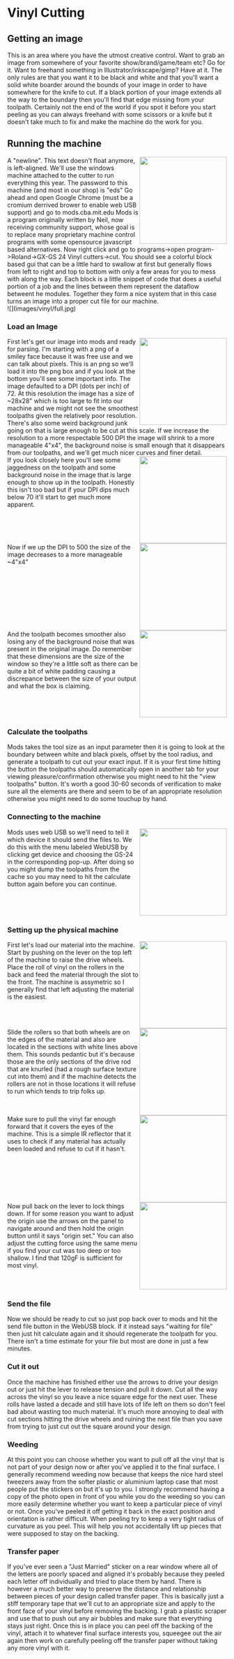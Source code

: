 # Vinyl Cutting

## Getting an image  
This is an area where you have the utmost creative control.  Want to grab an image from somewhere of your favorite show/brand/game/team etc? Go for it.  Want to freehand something in Illustrator/inkscape/gimp?  Have at it.  The only rules are that you want it to be black and white and that you'll want a solid white boarder around the bounds of your image in order to have somewhere for the knife to cut.  If a black portion of your image extends all the way to the boundary then you'll find that edge missing from your toolpath.  Certainly not the end of the world  if you spot it before you start peeling as you can always freehand with some scissors or a knife but it doesn't take much to fix and make the machine do the work for you.

## Running the machine  
<img src="/images/vinyl/menu.jpg" align="right" width="200px"/>
A "newline". This text doesn't float anymore, is left-aligned.
We'll use the windows machine attached to the cutter to run everything this year.  The password to this machine (and most in our shop) is "eds"  Go ahead and open Google Chrome (must be a cromium derrived brower to enable web USB support) and go to mods.cba.mit.edu  Mods is a program originally written by Neil, now receiving community support, whose goal is to replace many proprietary machine control programs with some opensource javascript based alternatives.  Now right click and go to programs->open program->Roland->GX-GS 24 Vinyl cutters->cut.  You should see a colorful block based gui that can be a little hard to swallow at first but generally flows from left to right and top to bottom with only a few areas for you to mess with along the way.  Each block is a little snippet of code that does a useful portion of a job and the lines between them represent the dataflow betweent he modules.  Together they form a nice system that in this case turns an image into a proper cut file for our machine.  
<br clear="right"/>
![](images/vinyl/full.jpg)

### Load an Image
<img src="/images/vinyl/72DPI.jpg" align="right" width="200px"/>  
First let's get our image into mods and ready for parsing.  I'm starting with a png of a smiley face because it was free use and we can talk about pixels.  This is an png so we'll load it into the png box and if you look at the bottom you'll see some important info.  The image defaulted to a DPI (dots per inch) of 72.  At this resolution the image has a size of ~28x28" which is too large to fit into our machine and we might not see the smoothest toolpaths given the relatively poor resolution.  There's also some weird background junk going on that is large enough to be cut at this scale.  If we increase the resolution to a more respectable 500 DPI the image will shrink to a more manageable 4"x4", the background noise is small enough that it disappears from our toolpaths, and we'll get much nicer curves and finer detail.

<br clear="right"/>
<img src="/images/vinyl/72Toolpath.jpg" align="right" width="200px"/>
If you look closely here you'll see some jaggedness on the toolpath and some background noise in the image that is large enough to show up in the toolpath.  Honestly this isn't too bad but if your DPI dips much below 70 it'll start to get much more apparent.
<br clear="right"/>
<img src="/images/vinyl/500DPI.jpg" align="right" width="200px"/>
Now if we up the DPI to 500 the size of the image decreases to a more manageable ~4"x4" 
<br clear="right"/>
<img src="/images/vinyl/500Toolpath.jpg" align="right" width="200px"/>
And the toolpath becomes smoother also losing any of the background noise that was present in the original image.  Do remember that these dimensions are the size of the window so they're a little soft as there can be quite a bit of white padding causing a discrepance between the size of your output and what the box is claiming. 
<br clear="right"/>


### Calculate the toolpaths
Mods takes the tool size as an input parameter then it is going to look at the boundary between white and black pixels, offset by the tool radius, and generate a toolpath to cut out your exact input.  If it is your first time hitting the button the toolpaths should automatically open in another tab for your viewing pleasure/confirmation otherwise you might need to hit the "view toolpaths" button.  It's worth a good 30-60 seconds of verification to make sure all the elements are there and seem to be of an appropriate resolution otherwise you might need to do some touchup by hand.

### Connecting to the machine  
<img src="/images/vinyl/webUSB.jpg" align="right" width="200px"/>
Mods uses web USB so we'll need to tell it which device it should send the files to.  We do this with the menu labeled WebUSB by clicking get device and choosing the GS-24 in the corresponding pop-up.  After doing so you might dump the toolpaths from the cache so you may need to hit the calculate button again before you can continue.
<br clear="right"/>

### Setting up the physical machine
<img src="/images/vinyl/lever_small.jpg" align="right" width= "200px"/>
First let's load our material into the machine.  Start by pushing on the lever on the top left of the machine to raise the drive wheels.  Place the roll of vinyl on the rollers in the back and feed the material through the slot to the front.  The machine is assymetric so I generally find that left adjusting the material is the easiest.
<br clear="right"/>
<img src="/images/vinyl/roller.jpg" align="right" width= "200px"/>
Slide the rollers so that both wheels are on the edges of the material and also are located in the sections with white lines above them.  This sounds pedantic but it's because those are the only sections of the drive rod that are knurled (had a rough surface texture cut into them) and if the machine detects the rollers are not in those locations it will refuse to run which tends to trip folks up.
<br clear="right"/>
<img src="/images/vinyl/eyes.jpg" align="right" width= "200px"/>
Make sure to pull the vinyl far enough forward that it covers the eyes of the machine.  This is a simple IR reflector that it uses to check if any material has actually been loaded and refuse to cut if it hasn't.
<br clear="right"/>
<img src="/images/vinyl/panel.jpg" align="right" width= "200px"/>
Now pull back on the lever to lock things down.  If for some reason you want to adjust the origin use the arrows on the panel to navigate around and then hold the origin button until it says "origin set."  You can also adjust the cutting force using the same menu if you find your cut was too deep or too shallow.  I find that 120gF is sufficient for most vinyl.
<br clear="right"/>


### Send the file
Now we should be ready to cut so just pop back over to mods and hit the send file button in the WebUSB block.  If it instead says "waiting for file" then just hit calculate again and it should regenerate the toolpath for you.  There isn't a time estimate for your file but most are done in just a few minutes.

### Cut it out
Once the machine has finished either use the arrows to drive your design out or just hit the lever to release tension and pull it down.  Cut all the way across the vinyl so you leave a nice square edge for the next user.  These rolls have lasted a decade and still have lots of life left on them so don't feel bad about wasting too much material.  It's much more annoying to deal with cut sections hitting the drive wheels and ruining the next file than you save from trying to just cut out the square around your design.

### Weeding
At this point you can choose whether you want to pull off all the vinyl that is not part of your design now or after you've applied it to the final surface.  I generally recommend weeding now because that keeps the nice hard steel tweezers away from the softer plastic or aluminium laptop case that most people put the stickers on but it's up to you.  I strongly recommend having a copy of the photo open in front of you while you do the weeding so you can more easily determine whether you want to keep a particular piece of vinyl or not.  Once you've peeled it off getting it back in the exact position and orientation is rather difficult.  When peeling try to keep a very tight radius of curvature as you peel.  This will help you not accidentally lift up pieces that were supposed to stay on the backing.

### Transfer paper
If you've ever seen a "Just Married" sticker on a rear window where all of the letters are poorly spaced and aligned it's probably because they peeled each letter off individually and tried to place them by hand.  There is however a much better way to preserve the distance and relationship between pieces of your design called transfer paper.  This is basically just a stiff temporary tape that we'll cut to an appropriate size and apply to the front face of your vinyl before removing the backing.  I grab a plastic scraper and use that to push out any air bubbles and make sure that everything stays just right.  Once this is in place you can peel off the backing of the vinyl, attach it to whatever final surface interests you, squeegee out the air again then work on carefully peeling off the transfer paper without taking any more vinyl with it.


<!-- Google tag (gtag.js) -->
<script async src="https://www.googletagmanager.com/gtag/js?id=G-YT7Z6VQ5M4"></script>
<script>
  window.dataLayer = window.dataLayer || [];
  function gtag(){dataLayer.push(arguments);}
  gtag('js', new Date());

  gtag('config', 'G-YT7Z6VQ5M4');
</script>